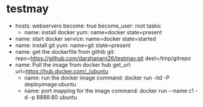 # testmay
- hosts: webservers
  become: true
  become_user: root
  tasks:
  - name: install docker
   yum: name=docker state=present
- name: start docker
service:  name=docker state=started
 - name: install git
    yum: name=git state=present
  - name: get the dockerfile from githib
    git: repo=https://github.com/darshanarn26/testmay.git dest=/tmp/gitrepo
- name: Pull the image from docker hub
get_url:
 url=https://hub.docker.com/_/ubuntu
  - name: run the docker image
    command: docker run -itd -P deployimage:ubuntu
   - name: port mapping for the image 
   command:  docker run --name c1 -d -p 8888:80 ubuntu 
  

   
